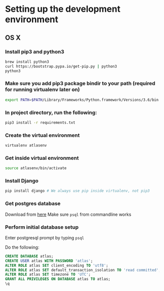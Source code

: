 # Setting up the development environment

## OS X

### Install pip3 and python3
```bash
brew install python3
curl https://bootstrap.pypa.io/get-pip.py | python3
python3
```

### Make sure you add pip3 package bindir to your path (required for running virtualenv later on)
```bash
export PATH=$PATH/Library/Frameworks/Python.framework/Versions/3.6/bin
```

### In project directory, run the following:
```bash
pip3 install -r requirements.txt
```

### Create the virtual environment
```bash
virtualenv atlasenv
```

### Get inside virtual environment
```bash
source atlasenv/bin/activate
```

### Install Django
```bash
pip install django # We always use pip inside virtualenv, not pip3
```

### Get postgres database
Download from [here](https://postgresapp.com/)
Make sure `psql` from commandline works

### Perform initial database setup
Enter postgresql prompt by typing `psql`

Do the following:
```sql
CREATE DATABASE atlas;
CREATE USER atlas WITH PASSWORD 'atlas';
ALTER ROLE atlas SET client_encoding TO 'utf8';
ALTER ROLE atlas SET default_transaction_isolation TO 'read committed';
ALTER ROLE atlas SET timezone TO 'UTC';
GRANT ALL PRIVILEGES ON DATABASE atlas TO atlas;
\q
```
